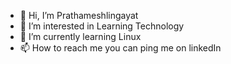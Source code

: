 - 👋 Hi, I’m Prathameshlingayat
- 👀 I’m interested in Learning Technology
- 🌱 I’m currently learning Linux
- 📫 How to reach me you can ping me on linkedIn


<!---
itsprathameshlingayat/itsprathameshlingayat is a ✨ special ✨ repository because its `README.md` (this file) appears on your GitHub profile.
You can click the Preview link to take a look at your changes.
--->
